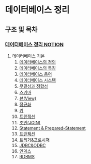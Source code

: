 데이터베이스 정리
============

구조 및 목차
--------------
### [데이터베이스 정리 NOTION](https://www.notion.so/2c7e94009bde40f3a8700f6fc0be664b)

1. 데이터베이스 기본<br>
    1. [데이터베이스의 정의](https://github.com/byeunsungjae/Computer_Science/blob/main/%EB%8D%B0%EC%9D%B4%ED%84%B0%EB%B2%A0%EC%9D%B4%EC%8A%A4/%EB%8D%B0%EC%9D%B4%ED%84%B0%EB%B2%A0%EC%9D%B4%EC%8A%A4%EC%9D%98_%EC%A0%95%EC%9D%98.md)
    2. [데이터베이스의 특징](https://github.com/byeunsungjae/Computer_Science/blob/main/%EB%8D%B0%EC%9D%B4%ED%84%B0%EB%B2%A0%EC%9D%B4%EC%8A%A4/%EB%8D%B0%EC%9D%B4%ED%84%B0%EB%B2%A0%EC%9D%B4%EC%8A%A4_%ED%8A%B9%EC%A7%95.md)
    3. [데이터베이스 용어](https://github.com/byeunsungjae/Computer_Science/blob/main/%EB%8D%B0%EC%9D%B4%ED%84%B0%EB%B2%A0%EC%9D%B4%EC%8A%A4/%EB%8D%B0%EC%9D%B4%ED%84%B0%EB%B2%A0%EC%9D%B4%EC%8A%A4_%EC%9A%A9%EC%96%B4.md)
    4. [데이터베이스 시스템](https://github.com/byeunsungjae/Computer_Science/blob/main/%EB%8D%B0%EC%9D%B4%ED%84%B0%EB%B2%A0%EC%9D%B4%EC%8A%A4/%EB%8D%B0%EC%9D%B4%ED%84%B0%EB%B2%A0%EC%9D%B4%EC%8A%A4_%EC%8B%9C%EC%8A%A4%ED%85%9C.md)
    5. [무결성과 정합성](https://github.com/byeunsungjae/Computer_Science/blob/main/%EB%8D%B0%EC%9D%B4%ED%84%B0%EB%B2%A0%EC%9D%B4%EC%8A%A4/%EB%AC%B4%EA%B2%B0%EC%84%B1%EA%B3%BC%EC%A0%95%ED%95%A9%EC%84%B1.md)
    6. [스키마](https://github.com/byeunsungjae/Computer_Science/blob/main/%EB%8D%B0%EC%9D%B4%ED%84%B0%EB%B2%A0%EC%9D%B4%EC%8A%A4/%EC%8A%A4%ED%82%A4%EB%A7%88.md)
    7. [뷰(View)](https://github.com/byeunsungjae/Computer_Science/blob/main/%EB%8D%B0%EC%9D%B4%ED%84%B0%EB%B2%A0%EC%9D%B4%EC%8A%A4/%EB%B7%B0(View).md)
    8. [정규화](https://github.com/byeunsungjae/Computer_Science/blob/main/%EB%8D%B0%EC%9D%B4%ED%84%B0%EB%B2%A0%EC%9D%B4%EC%8A%A4/%EC%A0%95%EA%B7%9C%ED%99%94(Normalization).md)
    9. [키](https://github.com/byeunsungjae/Computer_Science/blob/main/%EB%8D%B0%EC%9D%B4%ED%84%B0%EB%B2%A0%EC%9D%B4%EC%8A%A4/%ED%82%A4(KEY).md)
    10. [트랜잭션](https://github.com/byeunsungjae/Computer_Science/blob/main/%EB%8D%B0%EC%9D%B4%ED%84%B0%EB%B2%A0%EC%9D%B4%EC%8A%A4/%ED%8A%B8%EB%9E%9C%EC%9E%AD%EC%85%98.md)
    11. [조인(JOIN)](https://github.com/byeunsungjae/Computer_Science/blob/main/%EB%8D%B0%EC%9D%B4%ED%84%B0%EB%B2%A0%EC%9D%B4%EC%8A%A4/%EC%A1%B0%EC%9D%B8(JOIN).md)
    12. [Statement & Prepared-Statement](https://github.com/byeunsungjae/Computer_Science/blob/main/%EB%8D%B0%EC%9D%B4%ED%84%B0%EB%B2%A0%EC%9D%B4%EC%8A%A4/Statement%26PrepareStatement.md)
    13. [트랜잭션](https://github.com/byeunsungjae/Computer_Science/blob/main/%EB%8D%B0%EC%9D%B4%ED%84%B0%EB%B2%A0%EC%9D%B4%EC%8A%A4/%ED%8A%B8%EB%9E%9C%EC%9E%AD%EC%85%98.md)
    14. [트리거&프로시저](https://github.com/byeunsungjae/Computer_Science/blob/main/%EB%8D%B0%EC%9D%B4%ED%84%B0%EB%B2%A0%EC%9D%B4%EC%8A%A4/%ED%8A%B8%EB%A6%AC%EA%B1%B0%26%ED%94%84%EB%A1%9C%EC%8B%9C%EC%A0%80.md)
    15. [JDBC&ODBC](https://github.com/byeunsungjae/Computer_Science/blob/main/%EB%8D%B0%EC%9D%B4%ED%84%B0%EB%B2%A0%EC%9D%B4%EC%8A%A4/JDBC%26ODBC.md)
    16. [인덱스](https://github.com/byeunsungjae/Computer_Science/blob/main/%EB%8D%B0%EC%9D%B4%ED%84%B0%EB%B2%A0%EC%9D%B4%EC%8A%A4/%EC%9D%B8%EB%8D%B1%EC%8A%A4.md)
    17. [RDBMS](https://github.com/byeunsungjae/Computer_Science/blob/main/%EB%8D%B0%EC%9D%B4%ED%84%B0%EB%B2%A0%EC%9D%B4%EC%8A%A4/RDBMS.md)
